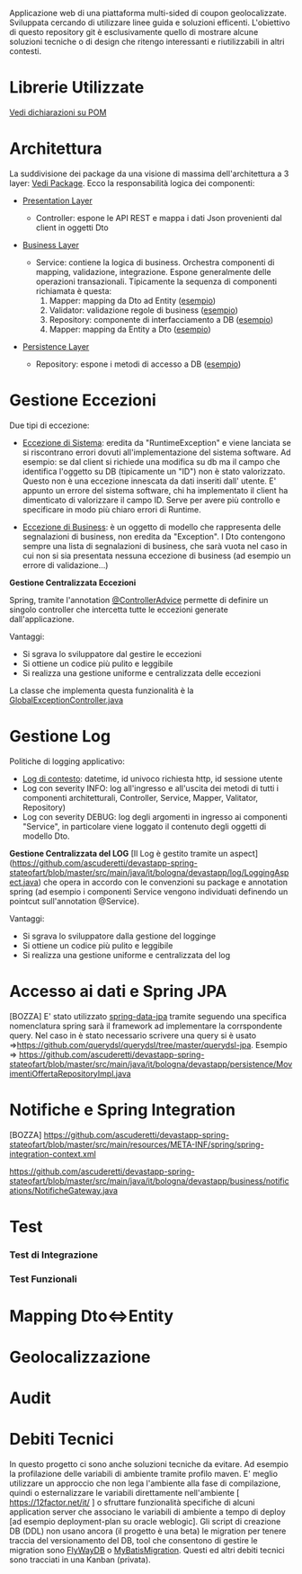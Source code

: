 Applicazione web di una piattaforma multi-sided di coupon geolocalizzate.
Sviluppata cercando di utilizzare linee guida e soluzioni efficenti.
L'obiettivo di questo repository git è esclusivamente quello di mostrare alcune soluzioni tecniche o di design che ritengo interessanti e riutilizzabili in altri contesti.

# Librerie Utilizzate
[Vedi dichiarazioni su POM](https://github.com/ascuderetti/devastapp-spring-stateofart/blob/master/pom.xml)

# Architettura
La suddivisione dei package da una visione di massima dell'architettura a 3 layer: [Vedi Package](https://github.com/ascuderetti/devastapp-spring-stateofart/tree/master/src/main/java/it/bologna/devastapp).
Ecco la responsabilità logica dei componenti:
* [Presentation Layer](https://github.com/ascuderetti/devastapp-spring-stateofart/tree/master/src/main/java/it/bologna/devastapp/presentation)
  * Controller: espone le API REST e mappa i dati Json provenienti dal client in oggetti Dto
* [Business Layer](https://github.com/ascuderetti/devastapp-spring-stateofart/tree/master/src/main/java/it/bologna/devastapp/business)
  * Service: contiene la logica di business. Orchestra componenti di mapping, validazione, integrazione. Espone generalmente delle operazioni transazionali. Tipicamente la sequenza di componenti richiamata è questa:
    1. Mapper: mapping da Dto ad Entity ([esempio](https://github.com/ascuderetti/devastapp-spring-stateofart/blob/master/src/main/java/it/bologna/devastapp/business/mapper/PosizioneMapper.java))
    2. Validator: validazione regole di business ([esempio](https://github.com/ascuderetti/devastapp-spring-stateofart/blob/master/src/main/java/it/bologna/devastapp/business/validator/ProdottoValidatorImpl.java))
    3. Repository: componente di interfacciamento a DB ([esempio]())
    4. Mapper: mapping da Entity a Dto ([esempio](https://github.com/ascuderetti/devastapp-spring-stateofart/blob/master/src/main/java/it/bologna/devastapp/business/mapper/PosizioneMapper.java))
    
* [Persistence Layer](https://github.com/ascuderetti/devastapp-spring-stateofart/tree/master/src/main/java/it/bologna/devastapp/persistence)
  * Repository: espone i metodi di accesso a DB ([esempio](https://github.com/ascuderetti/devastapp-spring-stateofart/blob/master/src/main/java/it/bologna/devastapp/persistence/MovimentiLocaleRepository.java))
  
# Gestione Eccezioni
Due tipi di eccezione:
* [Eccezione di Sistema](https://github.com/ascuderetti/devastapp-spring-stateofart/blob/master/src/main/java/it/bologna/devastapp/business/signal/ErroreSistema.java): eredita da "RuntimeException" e viene lanciata se si riscontrano errori dovuti all'implementazione del sistema software. Ad esempio: se dal client si richiede una modifica su db ma il campo che identifica l'oggetto su DB (tipicamente un "ID") non è stato valorizzato. Questo non è una eccezione innescata da dati inseriti dall' utente. E' appunto un errore del sistema software, chi ha implementato il client ha dimenticato di valorizzare il campo ID. Serve per avere più controllo e specificare in modo più chiaro errori di Runtime. 

* [Eccezione di Business](https://github.com/ascuderetti/devastapp-spring-stateofart/blob/master/src/main/java/it/bologna/devastapp/business/signal/BusinessSignal.java): è un oggetto di modello che rappresenta delle segnalazioni di business, non eredita da "Exception". I Dto contengono sempre una lista di segnalazioni di business, che sarà vuota nel caso in cui non si sia presentata nessuna eccezione di business (ad esempio un errore di validazione...)

**Gestione Centralizzata Eccezioni**

Spring, tramite l'annotation [@ControllerAdvice](https://spring.io/blog/2013/11/01/exception-handling-in-spring-mvc#global-exception-handling) permette di definire un singolo controller che intercetta tutte le eccezioni generate dall'applicazione.

Vantaggi:
* Si sgrava lo sviluppatore dal gestire le eccezioni
* Si ottiene un codice più pulito e leggibile
* Si realizza una gestione uniforme e centralizzata delle eccezioni

La classe che implementa questa funzionalità è la [GlobalExceptionController.java](
https://github.com/ascuderetti/devastapp-spring-stateofart/blob/master/src/main/java/it/bologna/devastapp/presentation/GlobalExceptionController.java)

# Gestione Log
Politiche di logging applicativo:
* [Log di contesto](https://github.com/ascuderetti/devastapp-spring-stateofart/blob/master/src/main/resources/log4j.xml): datetime, id univoco richiesta http, id sessione utente
* Log con severity INFO: log all'ingresso e all'uscita dei metodi di tutti i componenti architetturali, Controller, Service, Mapper, Valitator, Repository)
* Log con severity DEBUG: log degli argomenti in ingresso ai componenti "Service", in particolare viene loggato il contenuto degli oggetti di modello Dto.

**Gestione Centralizzata del LOG**
[Il Log è gestito tramite un aspect]
(https://github.com/ascuderetti/devastapp-spring-stateofart/blob/master/src/main/java/it/bologna/devastapp/log/LoggingAspect.java) che opera in accordo con le convenzioni su package e annotation spring (ad esempio i componenti Service vengono individuati definendo un pointcut sull'annotation @Service).

Vantaggi:
* Si sgrava lo sviluppatore dalla gestione del logginge 
* Si ottiene un codice più pulito e leggibile
* Si realizza una gestione uniforme e centralizzata del log

# Accesso ai dati e Spring JPA
[BOZZA]
E' stato utilizzato [spring-data-jpa](http://projects.spring.io/spring-data-jpa/) tramite seguendo una specifica nomenclatura spring sarà il framework ad implementare la corrspondente query.
Nel caso in è stato necessario scrivere una query si è usato =>https://github.com/querydsl/querydsl/tree/master/querydsl-jpa.  Esempio => https://github.com/ascuderetti/devastapp-spring-stateofart/blob/master/src/main/java/it/bologna/devastapp/persistence/MovimentiOffertaRepositoryImpl.java

# Notifiche e Spring Integration
[BOZZA]
https://github.com/ascuderetti/devastapp-spring-stateofart/blob/master/src/main/resources/META-INF/spring/spring-integration-context.xml

https://github.com/ascuderetti/devastapp-spring-stateofart/blob/master/src/main/java/it/bologna/devastapp/business/notifications/NotificheGateway.java

# Test

### Test di Integrazione

### Test Funzionali

# Mapping Dto<=>Entity

# Geolocalizzazione

# Audit


# Debiti Tecnici
In questo progetto ci sono anche soluzioni tecniche da evitare.
Ad esempio la profilazione delle variabili di ambiente tramite profilo maven. E' meglio utilizzare un approccio che non lega l'ambiente alla fase di compilazione, quindi o esternalizzare le variabili direttamente nell'ambiente [ https://12factor.net/it/ ] o sfruttare funzionalità specifiche di alcuni application server che associano le variabili di ambiente a tempo di deploy [ad esempio deployment-plan su oracle weblogic]. Gli script di creazione DB (DDL) non usano ancora (il progetto è una beta) le migration per tenere traccia del versionamento del DB, tool che consentono di gestire le migration sono [FlyWayDB](https://flywaydb.org/) o [MyBatisMigration](http://www.mybatis.org/migrations/). Questi ed altri debiti tecnici sono tracciati in una Kanban (privata).
